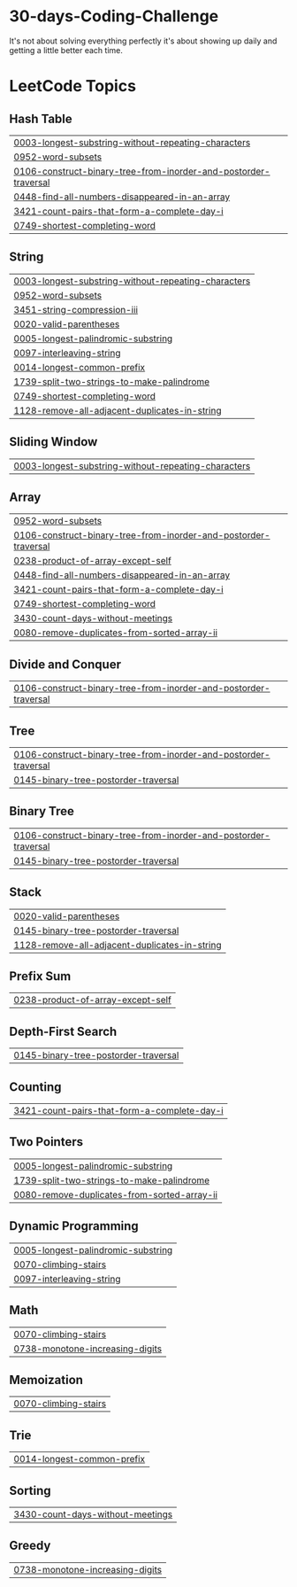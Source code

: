 # 30-days-Coding-Challenge
 It's not about solving everything perfectly it's about showing up daily and getting a little better each time.
<!---LeetCode Topics Start-->
# LeetCode Topics
## Hash Table
|  |
| ------- |
| [0003-longest-substring-without-repeating-characters](https://github.com/arushi2103/30-days-Coding-Challenge/tree/master/0003-longest-substring-without-repeating-characters) |
| [0952-word-subsets](https://github.com/arushi2103/30-days-Coding-Challenge/tree/master/0952-word-subsets) |
| [0106-construct-binary-tree-from-inorder-and-postorder-traversal](https://github.com/arushi2103/30-days-Coding-Challenge/tree/master/0106-construct-binary-tree-from-inorder-and-postorder-traversal) |
| [0448-find-all-numbers-disappeared-in-an-array](https://github.com/arushi2103/30-days-Coding-Challenge/tree/master/0448-find-all-numbers-disappeared-in-an-array) |
| [3421-count-pairs-that-form-a-complete-day-i](https://github.com/arushi2103/30-days-Coding-Challenge/tree/master/3421-count-pairs-that-form-a-complete-day-i) |
| [0749-shortest-completing-word](https://github.com/arushi2103/30-days-Coding-Challenge/tree/master/0749-shortest-completing-word) |
## String
|  |
| ------- |
| [0003-longest-substring-without-repeating-characters](https://github.com/arushi2103/30-days-Coding-Challenge/tree/master/0003-longest-substring-without-repeating-characters) |
| [0952-word-subsets](https://github.com/arushi2103/30-days-Coding-Challenge/tree/master/0952-word-subsets) |
| [3451-string-compression-iii](https://github.com/arushi2103/30-days-Coding-Challenge/tree/master/3451-string-compression-iii) |
| [0020-valid-parentheses](https://github.com/arushi2103/30-days-Coding-Challenge/tree/master/0020-valid-parentheses) |
| [0005-longest-palindromic-substring](https://github.com/arushi2103/30-days-Coding-Challenge/tree/master/0005-longest-palindromic-substring) |
| [0097-interleaving-string](https://github.com/arushi2103/30-days-Coding-Challenge/tree/master/0097-interleaving-string) |
| [0014-longest-common-prefix](https://github.com/arushi2103/30-days-Coding-Challenge/tree/master/0014-longest-common-prefix) |
| [1739-split-two-strings-to-make-palindrome](https://github.com/arushi2103/30-days-Coding-Challenge/tree/master/1739-split-two-strings-to-make-palindrome) |
| [0749-shortest-completing-word](https://github.com/arushi2103/30-days-Coding-Challenge/tree/master/0749-shortest-completing-word) |
| [1128-remove-all-adjacent-duplicates-in-string](https://github.com/arushi2103/30-days-Coding-Challenge/tree/master/1128-remove-all-adjacent-duplicates-in-string) |
## Sliding Window
|  |
| ------- |
| [0003-longest-substring-without-repeating-characters](https://github.com/arushi2103/30-days-Coding-Challenge/tree/master/0003-longest-substring-without-repeating-characters) |
## Array
|  |
| ------- |
| [0952-word-subsets](https://github.com/arushi2103/30-days-Coding-Challenge/tree/master/0952-word-subsets) |
| [0106-construct-binary-tree-from-inorder-and-postorder-traversal](https://github.com/arushi2103/30-days-Coding-Challenge/tree/master/0106-construct-binary-tree-from-inorder-and-postorder-traversal) |
| [0238-product-of-array-except-self](https://github.com/arushi2103/30-days-Coding-Challenge/tree/master/0238-product-of-array-except-self) |
| [0448-find-all-numbers-disappeared-in-an-array](https://github.com/arushi2103/30-days-Coding-Challenge/tree/master/0448-find-all-numbers-disappeared-in-an-array) |
| [3421-count-pairs-that-form-a-complete-day-i](https://github.com/arushi2103/30-days-Coding-Challenge/tree/master/3421-count-pairs-that-form-a-complete-day-i) |
| [0749-shortest-completing-word](https://github.com/arushi2103/30-days-Coding-Challenge/tree/master/0749-shortest-completing-word) |
| [3430-count-days-without-meetings](https://github.com/arushi2103/30-days-Coding-Challenge/tree/master/3430-count-days-without-meetings) |
| [0080-remove-duplicates-from-sorted-array-ii](https://github.com/arushi2103/30-days-Coding-Challenge/tree/master/0080-remove-duplicates-from-sorted-array-ii) |
## Divide and Conquer
|  |
| ------- |
| [0106-construct-binary-tree-from-inorder-and-postorder-traversal](https://github.com/arushi2103/30-days-Coding-Challenge/tree/master/0106-construct-binary-tree-from-inorder-and-postorder-traversal) |
## Tree
|  |
| ------- |
| [0106-construct-binary-tree-from-inorder-and-postorder-traversal](https://github.com/arushi2103/30-days-Coding-Challenge/tree/master/0106-construct-binary-tree-from-inorder-and-postorder-traversal) |
| [0145-binary-tree-postorder-traversal](https://github.com/arushi2103/30-days-Coding-Challenge/tree/master/0145-binary-tree-postorder-traversal) |
## Binary Tree
|  |
| ------- |
| [0106-construct-binary-tree-from-inorder-and-postorder-traversal](https://github.com/arushi2103/30-days-Coding-Challenge/tree/master/0106-construct-binary-tree-from-inorder-and-postorder-traversal) |
| [0145-binary-tree-postorder-traversal](https://github.com/arushi2103/30-days-Coding-Challenge/tree/master/0145-binary-tree-postorder-traversal) |
## Stack
|  |
| ------- |
| [0020-valid-parentheses](https://github.com/arushi2103/30-days-Coding-Challenge/tree/master/0020-valid-parentheses) |
| [0145-binary-tree-postorder-traversal](https://github.com/arushi2103/30-days-Coding-Challenge/tree/master/0145-binary-tree-postorder-traversal) |
| [1128-remove-all-adjacent-duplicates-in-string](https://github.com/arushi2103/30-days-Coding-Challenge/tree/master/1128-remove-all-adjacent-duplicates-in-string) |
## Prefix Sum
|  |
| ------- |
| [0238-product-of-array-except-self](https://github.com/arushi2103/30-days-Coding-Challenge/tree/master/0238-product-of-array-except-self) |
## Depth-First Search
|  |
| ------- |
| [0145-binary-tree-postorder-traversal](https://github.com/arushi2103/30-days-Coding-Challenge/tree/master/0145-binary-tree-postorder-traversal) |
## Counting
|  |
| ------- |
| [3421-count-pairs-that-form-a-complete-day-i](https://github.com/arushi2103/30-days-Coding-Challenge/tree/master/3421-count-pairs-that-form-a-complete-day-i) |
## Two Pointers
|  |
| ------- |
| [0005-longest-palindromic-substring](https://github.com/arushi2103/30-days-Coding-Challenge/tree/master/0005-longest-palindromic-substring) |
| [1739-split-two-strings-to-make-palindrome](https://github.com/arushi2103/30-days-Coding-Challenge/tree/master/1739-split-two-strings-to-make-palindrome) |
| [0080-remove-duplicates-from-sorted-array-ii](https://github.com/arushi2103/30-days-Coding-Challenge/tree/master/0080-remove-duplicates-from-sorted-array-ii) |
## Dynamic Programming
|  |
| ------- |
| [0005-longest-palindromic-substring](https://github.com/arushi2103/30-days-Coding-Challenge/tree/master/0005-longest-palindromic-substring) |
| [0070-climbing-stairs](https://github.com/arushi2103/30-days-Coding-Challenge/tree/master/0070-climbing-stairs) |
| [0097-interleaving-string](https://github.com/arushi2103/30-days-Coding-Challenge/tree/master/0097-interleaving-string) |
## Math
|  |
| ------- |
| [0070-climbing-stairs](https://github.com/arushi2103/30-days-Coding-Challenge/tree/master/0070-climbing-stairs) |
| [0738-monotone-increasing-digits](https://github.com/arushi2103/30-days-Coding-Challenge/tree/master/0738-monotone-increasing-digits) |
## Memoization
|  |
| ------- |
| [0070-climbing-stairs](https://github.com/arushi2103/30-days-Coding-Challenge/tree/master/0070-climbing-stairs) |
## Trie
|  |
| ------- |
| [0014-longest-common-prefix](https://github.com/arushi2103/30-days-Coding-Challenge/tree/master/0014-longest-common-prefix) |
## Sorting
|  |
| ------- |
| [3430-count-days-without-meetings](https://github.com/arushi2103/30-days-Coding-Challenge/tree/master/3430-count-days-without-meetings) |
## Greedy
|  |
| ------- |
| [0738-monotone-increasing-digits](https://github.com/arushi2103/30-days-Coding-Challenge/tree/master/0738-monotone-increasing-digits) |
<!---LeetCode Topics End-->
